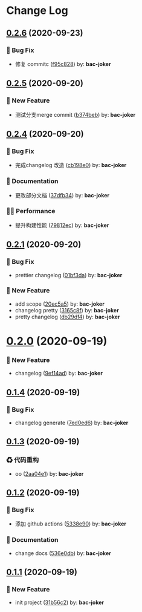 # Change Log

<!-- DO NOT CHANGE THESE COMMENTS - See .github/actions/trigger-github-release/update-changelog.js -->
<!-- insert-new-changelog-here -->
## [0.2.6](https://github.com/winixt/blogs/compare/v0.2.5...v0.2.6) (2020-09-23)


### :bug: Bug Fix

* 修复 commitc ([f95c828](https://github.com/winixt/blogs/commit/f95c828)) by: **bac-joker**
## [0.2.5](https://github.com/winixt/blogs/compare/v0.2.4...v0.2.5) (2020-09-20)


### :rocket: New Feature

* 测试分支merge commit ([b374beb](https://github.com/winixt/blogs/commit/b374beb)) by: **bac-joker**
## [0.2.4](https://github.com/winixt/blogs/compare/v0.2.3...v0.2.4) (2020-09-20)


### :bug: Bug Fix

* 完成changelog 改造 ([cb198e0](https://github.com/winixt/blogs/commit/cb198e0)) by: **bac-joker**


### :memo: Documentation

* 更改部分文档 ([37dfb34](https://github.com/winixt/blogs/commit/37dfb34)) by: **bac-joker**


### :running_woman: Performance

* 提升构建性能 ([79812ec](https://github.com/winixt/blogs/commit/79812ec)) by: **bac-joker**

## [0.2.1](https://github.com/winixt/blogs/compare/v0.2.0...v0.2.1) (2020-09-20)


### :bug: Bug Fix

* prettier changelog ([01bf3da](https://github.com/winixt/blogs/commit/01bf3da)) by: **bac-joker**


### :rocket: New Feature

* add scope ([20ec5a5](https://github.com/winixt/blogs/commit/20ec5a5)) by: **bac-joker**
* changelog pretty ([3165c8f](https://github.com/winixt/blogs/commit/3165c8f)) by: **bac-joker**
* pretty changelog ([db29df4](https://github.com/winixt/blogs/commit/db29df4)) by: **bac-joker**



# [0.2.0](https://github.com/winixt/blogs/compare/v0.1.4...v0.2.0) (2020-09-19)


### :rocket: New Feature

* changelog ([9ef14ad](https://github.com/winixt/blogs/commit/9ef14ad)) by: **bac-joker**



## [0.1.4](https://github.com/winixt/blogs/compare/v0.1.3...v0.1.4) (2020-09-19)


### :bug: Bug Fix

* changelog generate ([7ed0ed6](https://github.com/winixt/blogs/commit/7ed0ed6)) by: **bac-joker**



## [0.1.3](https://github.com/winixt/blogs/compare/v0.1.2...v0.1.3) (2020-09-19)


### ♻ 代码重构

* oo ([2aa04e1](https://github.com/winixt/blogs/commit/2aa04e1)) by: **bac-joker**



## [0.1.2](https://github.com/winixt/blogs/compare/v0.1.1...v0.1.2) (2020-09-19)


### :bug: Bug Fix

* 添加 github actions ([5338e90](https://github.com/winixt/blogs/commit/5338e90)) by: **bac-joker**


### :memo: Documentation

* change docs ([536e0db](https://github.com/winixt/blogs/commit/536e0db)) by: **bac-joker**



## [0.1.1](https://github.com/winixt/blogs/compare/31b56c2...v0.1.1) (2020-09-19)


### :rocket: New Feature

* init project ([31b56c2](https://github.com/winixt/blogs/commit/31b56c2)) by: **bac-joker**



